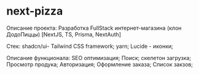 # next-pizza

Описание проекта: Разработка FullStack интернет-магазина (клон ДодоПиццы) [NextJS, TS, Prisma, NextAuth]

Стек: shadcn/ui- Tailwind CSS framework; yarn; Lucide - иконки;

Описание функционала: SEO оптимизация; Поиск; скелетон загрузка; Просмотр продука; Авторизация; Оформление заказа; Список закзов;
